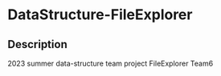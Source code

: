 # DataStructure-FileExplorer
## Description
2023 summer data-structure team project
FileExplorer Team6


